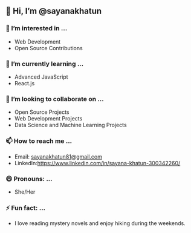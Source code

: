 ## 👋 Hi, I’m @sayanakhatun

### 👀 I’m interested in ...
- Web Development
- Open Source Contributions

### 🌱 I’m currently learning ...
- Advanced JavaScript
- React.js

### 💞️ I’m looking to collaborate on ...
- Open Source Projects
- Web Development Projects
- Data Science and Machine Learning Projects

### 📫 How to reach me ...
- Email: sayanakhatun81@gmail.com
- LinkedIn:https://www.linkedin.com/in/sayana-khatun-300342260/


### 😄 Pronouns: ...
- She/Her

### ⚡ Fun fact: ...
- I love reading mystery novels and enjoy hiking during the weekends.

<!---
sayanakhatun/sayanakhatun is a ✨ special ✨ repository because its `README.md` (this file) appears on your GitHub profile.
You can click the Preview link to take a look at your changes.
--->
